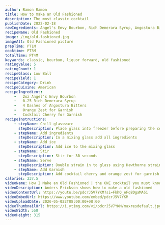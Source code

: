 ```yaml
---
author: Ramon Ramon
title: How to make an Old Fashioned
description: The most classic cocktail
publishDate: 2022-02-18
rawIngredients: Angel's Envy Bourbon, Rich Demerara Syrup, Angostura Bitters, Orange Zest, Cocktail Cherry
recipeName: Old Fashioned
image: /img/old-fashioned.jpg
imageAlt: Old Fashioned picture
prepTime: PT1M
cooktime: PT3M
totalTime: PT4M
keywords: classic, bourbon, liquor forward, old fashioned
ratingValue: 5
ratingCount: 1
recipeGlass: Low Ball
recipeYield: 1
recipeCategory: Drink
recipeCuisine: American
recipeIngredient:
    -   2oz Angel's Envy Bourbon
    -   0.25 Rich Demerara Syrup
    -   4 Dashes of Angostura Bitters
    -   Orange Zest for Garnish
    -   Cocktail Cherry for Garnish
recipeInstructions:
    - stepName: Chill glassware
      stepDescription: Place glass into freezer before preparing the cocktail 
    - stepName: Add ingredients
      stepDescription: In a mixing glass add all ingredients 
    - stepName: Add ice
      stepDescription: Add ice to the mixing glass
    - stepName: Stir
      stepDescription: Stir for 30 seconds
    - stepName: Serve
      stepDescription: Double strain in to glass using Hawthorne strainer and fine mesh strainer
    - stepName: Add Garnish
      stepDescription: Add cocktail cherry and orange zest for garnish
calories: 237.5
videoName: How I Make an Old Fashioned | the ONE cocktail you must know
videoDescription: Anders Erickson shows how to make a old fashioned
videoContentUrl: https://youtu.be/pdcrJ5V7YKM?si=FkhQ_eFq8DgaMA6i
videoEmbedUrl: https://www.youtube.com/embed/pdcrJ5V7YKM
videoUploadDate: 2020-05-022T08:00:00+08:00
videoThumbnailUrl: https://i.ytimg.com/vi/pdcrJ5V7YKM/maxresdefault.jpg
videoWidth: 560
videoHeight: 315
---
```

